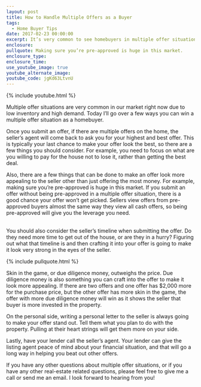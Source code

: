 ```yaml
---
layout: post
title: How to Handle Multiple Offers as a Buyer
tags:
  - Home Buyer Tips
date: 2017-02-23 00:00:00
excerpt: It’s very common to see homebuyers in multiple offer situations right now in our market. Here are a few ways you can make your offer stand out if you find yourself competing for that dream home.
enclosure:
pullquote: Making sure you’re pre-approved is huge in this market.
enclosure_type:
enclosure_time:
use_youtube_image: true
youtube_alternate_image:
youtube_code: jgKd63LtvnU
---
```



{% include youtube.html %}

Multiple offer situations are very common in our market right now due to low inventory and high demand. Today I’ll go over a few ways you can win a multiple offer situation as a homebuyer.

Once you submit an offer, if there are multiple offers on the home, the seller’s agent will come back to ask you for your highest and best offer. This is typically your last chance to make your offer look the best, so there are a few things you should consider. For example, you need to focus on what are you willing to pay for the house not to lose it, rather than getting the best deal.

Also, there are a few things that can be done to make an offer look more appealing to the seller other than just offering the most money. For example, making sure you’re pre-approved is huge in this market. If you submit an offer without being pre-approved in a multiple offer situation, there is a good chance your offer won’t get picked. Sellers view offers from pre-approved buyers almost the same way they view all cash offers, so being pre-approved will give you the leverage you need.

<br>You should also consider the seller’s timeline when submitting the offer. Do they need more time to get out of the house, or are they in a hurry? Figuring out what that timeline is and then crafting it into your offer is going to make it look very strong in the eyes of the seller.

{% include pullquote.html %}

Skin in the game, or due diligence money, outweighs the price. Due diligence money is also something you can craft into the offer to make it look more appealing. If there are two offers and one offer has $2,000 more for the purchase price, but the other offer has more skin in the game, the offer with more due diligence money will win as it shows the seller that buyer is more invested in the property.

On the personal side, writing a personal letter to the seller is always going to make your offer stand out. Tell them what you plan to do with the property. Pulling at their heart strings will get them more on your side.

Lastly, have your lender call the seller’s agent. Your lender can give the listing agent peace of mind about your financial situation, and that will go a long way in helping you beat out other offers.

If you have any other questions about multiple offer situations, or if you have any other real-estate related questions, please feel free to give me a call or send me an email. I look forward to hearing from you!